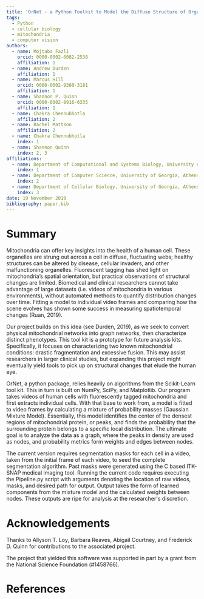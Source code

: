 ```yaml
---
title: 'OrNet - a Python Toolkit to Model the Diffuse Structure of Organelles as Social Networks'
tags:
  - Python
  - cellular biology
  - mitochondria
  - computer vision
authors:
  - name: Mojtaba Fazli
    orcid: 0000-0002-6082-2538
    affiliation: 1
  - name: Andrew Durden
    affiliation: 1
  - name: Marcus Hill
    orcid: 0000-0002-9380-3181
    affiliation: 1
  - name: Shannon P. Quinn
    orcid: 0000-0002-8916-6335
    affiliation: 1
  - name: Chakra Chennubhotla
    affiliation: 2
  - name: Rachel Mattson
    affiliation: 2
  - name: Chakra Chennubhotla
    index: 1
  - name: Shannon Quinn
    index: 2, 3
affiliations:
  - name: Department of Computational and Systems Biology, University of Pittsburgh, Pittsburgh, PA 15232 USA
    index: 1
  - name: Department of Computer Science, University of Georgia, Athens, GA 30602 USA
    index: 2
  - name: Department of Cellular Biology, University of Georgia, Athens, GA 30602 USA
    index: 3
date: 19 November 2019
bibliography: paper.bib
---
```


# Summary

Mitochondria can offer key insights into the health of a human cell. These organelles are strung out across a cell in diffuse, fluctuating webs; healthy structures can be altered by disease, cellular invaders, and other malfunctioning organelles. Fluorescent tagging has shed light on mitochondria’s spatial orientation, but practical observations of structural changes are limited. Biomedical and clinical researchers cannot take advantage of large datasets (i.e. videos of mitochondria in various environments), without automated methods to quantify distribution changes over time. Fitting a model to individual video frames and comparing how the scene evolves has shown some success in measuring spatiotemporal changes (Ruan, 2019). 

Our project builds on this idea (see Durden, 2019), as we seek to convert physical mitochondrial networks into graph networks, then characterize distinct phenotypes. This tool kit is a prototype for future analysis kits. Specifically, it focuses on characterizing two known mitochondrial conditions: drastic fragmentation and excessive fusion. This may assist researchers in larger clinical studies, but expanding this project might eventually yield tools to pick up on structural changes that elude the human eye.

OrNet, a python package, relies heavily on algorithms from the Scikit-Learn tool kit. This in turn is built on NumPy, SciPy, and Matplotlib. Our program takes videos of human cells with fluorescently tagged mitochondria and first extracts individual cells. With that base to work from, a model is fitted to video frames by calculating a mixture of probability masses (Gaussian Mixture Model). Essentially, this model identifies the center of the densest regions of mitochondrial protein, or peaks, and finds the probability that the surrounding protein belongs to a specific local distribution. The ultimate goal is to analyze the data as a graph, where the peaks in density are used as nodes, and probability metrics form weights and edges between nodes. 

The current version requires segmentation masks for each cell in a video, taken from the initial frame of each video, to seed the complete segmentation algorithm. Past masks were generated using the C based ITK-SNAP medical imaging tool. Running the current code requires executing the Pipeline.py script with arguments denoting the location of raw videos, masks, and desired path for output. Output takes the form of learned components from the mixture model and the calculated weights between nodes. These outputs are ripe for analysis at the researcher's discretion.

# Acknowledgements

Thanks to Allyson T. Loy, Barbara Reaves, Abigail Courtney, and Frederick D. Quinn for contributions to the associated project.

The project that yielded this software was supported in part by a grant from the National Science Foundation (#1458766).

# References
